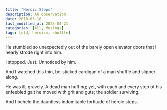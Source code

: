 ```yaml
---
title: "Heroic Steps"
description: An observation.
date: 2018-03-18
last_modified_at: 2025-04-21
categories: [All, Musings]
tags: [old, heroism, shuffle]
---
```


He stumbled so unexpectedly out of the barely open elevator doors that I nearly strode right into him.

I stopped. Just. Unnoticed by him.

And I watched this thin, be-sticked cardigan of a man shuffle and slipper along. 

He was ill, gravely. A dead man huffing; 
yet, with each and every step of his enfeebled gait 
he moved with grit and guts;
the soldier surviving. 

And I beheld the dauntless indomitable fortitude of heroic steps.
